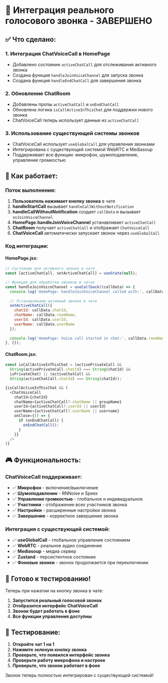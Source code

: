 # 🎯 Интеграция реального голосового звонка - ЗАВЕРШЕНО

## ✅ **Что сделано:**

### 1. **Интеграция ChatVoiceCall в HomePage**
- Добавлено состояние `activeChatCall` для отслеживания активного звонка
- Создана функция `handleJoinVoiceChannel` для запуска звонка
- Создана функция `handleEndChatCall` для завершения звонка

### 2. **Обновление ChatRoom**
- Добавлены пропы `activeChatCall` и `onEndChatCall`
- Обновлена логика `isCallActiveInThisChat` для поддержки нового звонка
- ChatVoiceCall теперь использует данные из `activeChatCall`

### 3. **Использование существующей системы звонков**
- ChatVoiceCall использует `useGlobalCall` для управления звонками
- Интегрирована с существующей системой WebRTC и Mediasoup
- Поддерживает все функции: микрофон, шумоподавление, управление громкостью

## 🔧 **Как работает:**

### **Поток выполнения:**
1. **Пользователь нажимает кнопку звонка** в чате
2. **handleStartCall** вызывает `handleCallWithoutNotification`
3. **handleCallWithoutNotification** создает `callData` и вызывает `onJoinVoiceChannel`
4. **HomePage.handleJoinVoiceChannel** устанавливает `activeChatCall`
5. **ChatRoom** получает `activeChatCall` и отображает `ChatVoiceCall`
6. **ChatVoiceCall** автоматически запускает звонок через `useGlobalCall`

### **Код интеграции:**

#### **HomePage.jsx:**
```javascript
// Состояние для активного звонка в чате
const [activeChatCall, setActiveChatCall] = useState(null);

// Функция для обработки звонков в чатах
const handleJoinVoiceChannel = useCallback((callData) => {
  console.log('HomePage: handleJoinVoiceChannel called with:', callData);
  
  // Устанавливаем активный звонок в чате
  setActiveChatCall({
    chatId: callData.chatId,
    chatName: callData.roomName,
    userId: callData.userId,
    userName: callData.userName
  });
  
  console.log('HomePage: Voice call started in chat:', callData.roomName);
}, []);
```

#### **ChatRoom.jsx:**
```javascript
const isCallActiveInThisChat = (activePrivateCall && 
  String(activePrivateCall.chatId) === String(chatId) && 
  isPrivateChat) || (activeChatCall && 
  String(activeChatCall.chatId) === String(chatId));

{isCallActiveInThisChat && (
  <ChatVoiceCall
    chatId={chatId}
    chatName={activeChatCall?.chatName || groupName}
    userId={activeChatCall?.userId || userId}
    userName={activeChatCall?.userName || username}
    onClose={() => {
      if (onEndChatCall) {
        onEndChatCall();
      }
    }}
  />
)}
```

## 🎮 **Функциональность:**

### **ChatVoiceCall поддерживает:**
- ✅ **Микрофон** - включение/выключение
- ✅ **Шумоподавление** - RNNoise и Speex
- ✅ **Управление громкостью** - глобальное и индивидуальное
- ✅ **Участники** - отображение всех участников звонка
- ✅ **Настройки** - расширенные настройки звонка
- ✅ **Завершение** - корректное завершение звонка

### **Интеграция с существующей системой:**
- ✅ **useGlobalCall** - глобальное управление состоянием
- ✅ **WebRTC** - реальное аудио соединение
- ✅ **Mediasoup** - медиа сервер
- ✅ **Zustand** - персистентное состояние
- ✅ **Фоновые звонки** - звонок продолжается при переключении

## 🚀 **Готово к тестированию!**

Теперь при нажатии на кнопку звонка в чате:
1. **Запустится реальный голосовой звонок**
2. **Отобразится интерфейс ChatVoiceCall**
3. **Звонок будет работать в фоне**
4. **Все функции управления доступны**

## 🧪 **Тестирование:**

1. **Откройте чат 1 на 1**
2. **Нажмите зеленую кнопку звонка**
3. **Проверьте, что появился интерфейс звонка**
4. **Проверьте работу микрофона и настроек**
5. **Проверьте, что звонок работает в фоне**

Звонок теперь полностью интегрирован с существующей системой!


